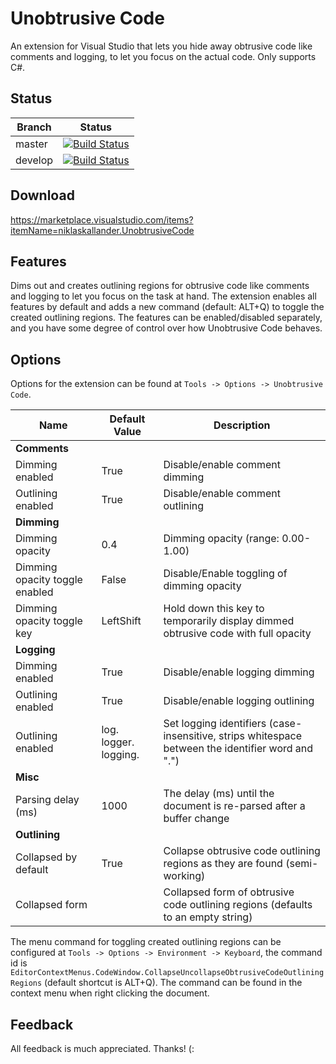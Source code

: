 # Unobtrusive Code
An extension for Visual Studio that lets you hide away obtrusive code like comments and logging, to let you focus on the actual code. Only supports C#.

## Status
Branch  | Status
------- | ------
master  | [![Build Status](https://dev.azure.com/nkallander/Unobtrusive%20Code/_apis/build/status/niklaskallander.vs-unobtrusive-code?branchName=master)](https://dev.azure.com/nkallander/Unobtrusive%20Code/_build/latest?definitionId=3&branchName=master)
develop | [![Build Status](https://dev.azure.com/nkallander/Unobtrusive%20Code/_apis/build/status/niklaskallander.vs-unobtrusive-code?branchName=develop)](https://dev.azure.com/nkallander/Unobtrusive%20Code/_build/latest?definitionId=3&branchName=develop)

## Download
https://marketplace.visualstudio.com/items?itemName=niklaskallander.UnobtrusiveCode

## Features
Dims out and creates outlining regions for obtrusive code like comments and logging to let you focus on the task at hand. The extension enables all features by default and adds a new command (default: ALT+Q) to toggle the created outlining regions. The features can be enabled/disabled separately, and you have some degree of control over how Unobtrusive Code behaves.

## Options
Options for the extension can be found at `Tools -> Options -> Unobtrusive Code`.

Name                           | Default Value         | Description
------------------------------ | --------------------- | -----------
**Comments**                   |                       |
Dimming enabled                | True                  | Disable/enable comment dimming
Outlining enabled              | True                  | Disable/enable comment outlining
**Dimming**                    |                       |
Dimming opacity                | 0.4                   | Dimming opacity (range: 0.00-1.00)
Dimming opacity toggle enabled | False                 | Disable/Enable toggling of dimming opacity
Dimming opacity toggle key     | LeftShift             | Hold down this key to temporarily display dimmed obtrusive code with full opacity
**Logging**                    |                       |
Dimming enabled                | True                  | Disable/enable logging dimming
Outlining enabled              | True                  | Disable/enable logging outlining
Outlining enabled              | log. logger. logging. | Set logging identifiers (case-insensitive, strips whitespace between the identifier word and ".")
**Misc**                       |                       |
Parsing delay (ms)             | 1000                  | The delay (ms) until the document is re-parsed after a buffer change
**Outlining**                  |                       |
Collapsed by default           | True                  | Collapse obtrusive code outlining regions as they are found (semi-working)
Collapsed form                 |                       | Collapsed form of obtrusive code outlining regions (defaults to an empty string)

The menu command for toggling created outlining regions can be configured at `Tools -> Options -> Environment -> Keyboard`, the command id is `EditorContextMenus.CodeWindow.CollapseUncollapseObtrusiveCodeOutliningRegions` (default shortcut is ALT+Q). The command can be found in the context menu when right clicking the document.

## Feedback
All feedback is much appreciated. Thanks! (:
